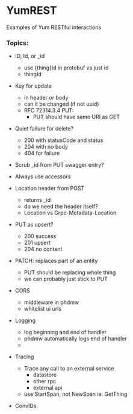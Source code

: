 # YumREST
Examples of Yum RESTful interactions


### Topics:

- ID, Id, or _id
  - use {thing}Id in protobuf vs just id 
  - thingId

- Key for update
  - in header or body
  - can it be changed (if not uuid)
  - RFC 72314.3.4 PUT:
    - PUT should have same URI as GET
  
- Quiet failure for delete?
  - 200 with statusCode and status
  - 204 with no body
  - 404 for failure

- Scrub _id from PUT swagger entry?

- Always use accessors

- Location header from POST
  - returns _id
  - do we need the header itself?
  - Location vs Grpc-Metadata-Location

- PUT as upsert?
  - 200 success
  - 201 upsert
  - 204 no content

- PATCH: replaces part of an entity
  - PUT should be replacing whole thing
  - we can probably just stick to PUT

- CORS
  - middleware in phdmw
  - whitelist ui urls
 
- Logging
  - log beginning and end of handler
  - phdmw automatically logs end of handler
  - 

- Tracing
  - Trace any call to an external service
    - datastore
    - other rpc
    - external api
  - use StartSpan, not NewSpan ie. GetThing

- ConvIDs